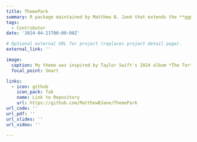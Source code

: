 ```yaml
---
title: ThemePark
summary: R package maintained by Matthew B. Jané that extends the **ggplot** package with plot themes inspired by various works in pop culture.
tags:
  - Contributor
date: '2024-04-21T00:00:00Z'

# Optional external URL for project (replaces project detail page).
external_link: ''

image:
  caption: My theme was inspired by Taylor Swift's 2024 album *The Tortured Poets Department*.
  focal_point: Smart

links:
  - icon: github
    icon_pack: fab
    name: Link to Repository
    url: https://github.com/MatthewBJane/ThemePark
url_code: ''
url_pdf: ''
url_slides: ''
url_video: ''

---
```

